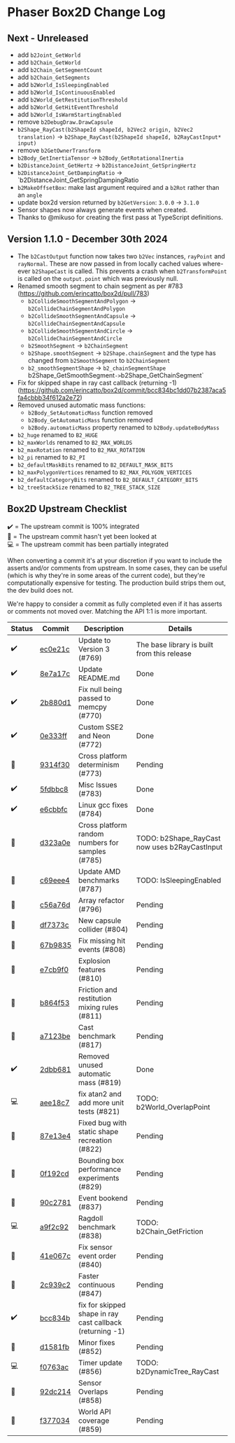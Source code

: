 # Phaser Box2D Change Log

## Next - Unreleased

* add `b2Joint_GetWorld`
* add `b2Chain_GetWorld`
* add `b2Chain_GetSegmentCount`
* add `b2Chain_GetSegments`
* add `b2World_IsSleepingEnabled`
* add `b2World_IsContinuousEnabled`
* add `b2World_GetRestitutionThreshold`
* add `b2World_GetHitEventThreshold`
* add `b2World_IsWarmStartingEnabled`
* remove `b2DebugDraw.DrawCapsule`
* `b2Shape_RayCast(b2ShapeId shapeId, b2Vec2 origin, b2Vec2 translation)` -> `b2Shape_RayCast(b2ShapeId shapeId, b2RayCastInput* input)`
* remove `b2GetOwnerTransform`
* `b2Body_GetInertiaTensor` -> `b2Body_GetRotationalInertia`
* `b2DistanceJoint_GetHertz` -> `b2DistanceJoint_GetSpringHertz`
* `b2DistanceJoint_GetDampingRatio` -> `b2DistanceJoint_GetSpringDampingRatio
* `b2MakeOffsetBox`: make last argument required and a `b2Rot` rather than an `angle`
* update box2d version returned by `b2GetVersion`: `3.0.0` -> `3.1.0`
* Sensor shapes now always generate events when created.
* Thanks to @mikuso for creating the first pass at TypeScript definitions.


## Version 1.1.0 - December 30th 2024

* The `b2CastOutput` function now takes two `b2Vec` instances, `rayPoint` and `rayNormal`. These are now passed in from locally cached values where-ever `b2ShapeCast` is called. This prevents a crash when `b2TransformPoint` is called on the `output.point` which was previously null.
* Renamed smooth segment to chain segment as per #783 (https://github.com/erincatto/box2d/pull/783)
    * `b2CollideSmoothSegmentAndPolygon` -> `b2CollideChainSegmentAndPolygon`
    * `b2CollideSmoothSegmentAndCapsule` -> `b2CollideChainSegmentAndCapsule`
    * `b2CollideSmoothSegmentAndCircle` -> `b2CollideChainSegmentAndCircle`
    * `b2SmoothSegment` -> `b2ChainSegment`
    * `b2Shape.smoothSegment` -> `b2Shape.chainSegment` and the type has changed from `b2SmoothSegment` to `b2ChainSegment`
    * `b2_smoothSegmentShape` -> `b2_chainSegmentShape`
    ` `b2Shape_GetSmoothSegment` -> `b2Shape_GetChainSegment`
* Fix for skipped shape in ray cast callback (returning -1) (https://github.com/erincatto/box2d/commit/bcc834bc1dd07b2387aca5fa4cbbb34f612a2e72)
* Removed unused automatic mass functions:
    * `b2Body_SetAutomaticMass` function removed
    * `b2Body_GetAutomaticMass` function removed
    * `b2Body.automaticMass` property renamed to `b2Body.updateBodyMass`
* `b2_huge` renamed to `B2_HUGE`
* `b2_maxWorlds` renamed to `B2_MAX_WORLDS`
* `b2_maxRotation` renamed to `B2_MAX_ROTATION`
* `b2_pi` renamed to `B2_PI`
* `b2_defaultMaskBits` renamed to `B2_DEFAULT_MASK_BITS`
* `b2_maxPolygonVertices` renamed to `B2_MAX_POLYGON_VERTICES`
* `b2_defaultCategoryBits` renamed to `B2_DEFAULT_CATEGORY_BITS`
* `b2_treeStackSize` renamed to `B2_TREE_STACK_SIZE`

## Box2D Upstream Checklist

✔️ = The upstream commit is 100% integrated  
🔎 = The upstream commit hasn't yet been looked at  
💻 = The upstream commit has been partially integrated  

When converting a commit it's at your discretion if you want to include the asserts and/or comments from upstream. In some cases, they can be useful (which is why they're in some areas of the current code), but they're computationally expensive for testing. The production build strips them out, the dev build does not.

We're happy to consider a commit as fully completed even if it has asserts or comments not moved over. Matching the API 1:1 is more important.

| Status | Commit | Description | Details |
| ------ | ------ | ----------- | ------- |
| ✔️ | [ec0e21c](https://github.com/erincatto/box2d/commit/ec0e21c8a3810228854230984aa0cbf73790e203) | Update to Version 3 (#769) | The base library is built from this release |
| ✔️ | [8e7a17c](https://github.com/erincatto/box2d/commit/8e7a17c5c942dbf2fdea8b9d09983410dcc0429d) | Update README.md | Done |
| ✔️ | [2b880d1](https://github.com/erincatto/box2d/commit/2b880d1264f1493f50bee3906b7d48ecdae4fc6e) | Fix null being passed to memcpy (#770) | Done |
| ✔️ | [0e333ff](https://github.com/erincatto/box2d/commit/0e333fff0669afac5d9416e21f22adccada11755) | Custom SSE2 and Neon (#772) | Done |
| 🔎 | [9314f30](https://github.com/erincatto/box2d/commit/9314f303a7cdd6171f7ae06cd1bbf110efffe3cc) | Cross platform determinism (#773) | Pending |
| ✔️ | [5fdbbc8](https://github.com/erincatto/box2d/commit/5fdbbc815684421513faebee10e20aad6e8b6365) | Misc Issues (#783) | Done |
| ✔️ | [e6cbbfc](https://github.com/erincatto/box2d/commit/e6cbbfc85eb781f36dbcea316c355fb4748dabff) | Linux gcc fixes (#784) | Done |
| 🔎 | [d323a0e](https://github.com/erincatto/box2d/commit/d323a0e7cebb8bdcd63ebc600107b577225c521f) | Cross platform random numbers for samples (#785) | TODO: b2Shape_RayCast now uses b2RayCastInput |
| 🔎 | [c69eee4](https://github.com/erincatto/box2d/commit/c69eee4b2f76a19d8b556c92fcd64c742879fc52) | Update AMD benchmarks (#787) | TODO: IsSleepingEnabled |
| 🔎 | [c56a76d](https://github.com/erincatto/box2d/commit/c56a76daa50726d2e47aad6bb648473ee14d822e) | Array refactor (#796) | Pending |
| 🔎 | [df7373c](https://github.com/erincatto/box2d/commit/df7373c08a41b7a4ba6edd5d4be200675a948176) | New capsule collider (#804) | Pending |
| 🔎 | [67b9835](https://github.com/erincatto/box2d/commit/67b98356074805ffdf43160a18390dd76b6bf550) | Fix missing hit events (#808) | Pending |
| 🔎 | [e7cb9f0](https://github.com/erincatto/box2d/commit/e7cb9f0b80420a865f11c0bbf37c3ebbe31629d2) | Explosion features (#810) | Pending |
| 🔎 | [b864f53](https://github.com/erincatto/box2d/commit/b864f533c3d851d5c7b55fd6fb4bac00466ff854) | Friction and restitution mixing rules (#811) | Pending |
| 🔎 | [a7123be](https://github.com/erincatto/box2d/commit/a7123be5f7ef623700c5a1b790a11c1e3ae01462) | Cast benchmark (#817) | Pending |
| ✔️ | [2dbb681](https://github.com/erincatto/box2d/commit/2dbb6818cb5e69bd3dcd20b7190cdba3844dd4e8) | Removed unused automatic mass (#819) | Done |
| 💻 | [aee18c7](https://github.com/erincatto/box2d/commit/aee18c76a3c4442b18730097b9660f0fe866e6b1) | fix atan2 and add more unit tests (#821) | TODO: b2World_OverlapPoint |
| 🔎 | [87e13e4](https://github.com/erincatto/box2d/commit/87e13e44378afc42598a4f7e8b2d5289982cdda7) | Fixed bug with static shape recreation (#822) | Pending |
| 🔎 | [0f192cd](https://github.com/erincatto/box2d/commit/0f192cdde7b554317d0445f38e2d35b3b7505b09) | Bounding box performance experiments (#829) | Pending |
| 🔎 | [90c2781](https://github.com/erincatto/box2d/commit/90c2781f64775085035655661d5fe6542bf0fbd5) | Event bookend (#837) | Pending |
| 💻 | [a9f2c92](https://github.com/erincatto/box2d/commit/a9f2c92f7af8f5a8e2c9b371044e15c1f8959c45) | Ragdoll benchmark (#838) | TODO: b2Chain_GetFriction |
| 🔎 | [41e067c](https://github.com/erincatto/box2d/commit/41e067c6d11f214a6ef1700361c5f27657575c73) | Fix sensor event order (#840) | Pending |
| 🔎 | [2c939c2](https://github.com/erincatto/box2d/commit/2c939c287bfcffcd9ae12ce34db486f6e0bd17e2) | Faster continuous (#847) | Pending |
| ✔️ | [bcc834b](https://github.com/erincatto/box2d/commit/bcc834bc1dd07b2387aca5fa4cbbb34f612a2e72) | fix for skipped shape in ray cast callback (returning -1) | Pending |
| 🔎 | [d1581fb](https://github.com/erincatto/box2d/commit/d1581fb7219616ae48850d3833c8915754e03e9a) | Minor fixes (#852) | Pending |
| 💻 | [f0763ac](https://github.com/erincatto/box2d/commit/f0763aca7d4dfa8f1c19c2c4a9e66fa6e93ea32e) | Timer update (#856) | TODO: b2DynamicTree_RayCast |
| 🔎 | [92dc214](https://github.com/erincatto/box2d/commit/92dc2143211aeb2021842cdb177af78d68b883ac) | Sensor Overlaps (#858) | Pending |
| 🔎 | [f377034](https://github.com/erincatto/box2d/commit/f377034920c42a26cd498c0a0b1b2e9f2b064989) | World API coverage (#859) | Pending |
